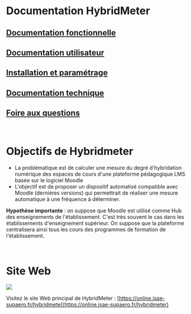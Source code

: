# Documentation HybridMeter

## [Documentation fonctionnelle](doc/doc_fonctionnelle.md)
## [Documentation utilisateur](doc/doc_utilisateur.md)
## [Installation et paramétrage](doc/doc_installation.md)
## [Documentation technique](doc/doc_technique.md)
## [Foire aux questions](doc/faq.md)

<br/>

Objectifs de Hybridmeter
=================

*   La problématique est de calculer une mesure du degré d'hybridation numérique des espaces de cours d'une plateforme pédagogique LMS basée sur le logiciel Moodle
*   L'objectif est de proposer un dispositif automatisé compatible avec Moodle (dernières versions) qui permettrait de réaliser une mesure automatique à une fréquence à déterminer.

**Hypothèse importante** : on suppose que Moodle est utilisé comme Hub des enseignements de l'établissement. C'est très souvent le cas dans les établissements d'enseignement supérieur. On suppose que la plateforme centralisera ainsi tous les cours des programmes de formation de l'établissement.

<br/>

Site Web
=================

[![](https://t2594656.p.clickup-attachments.com/t2594656/02a2acc8-fd84-4d24-9e1a-299262ff2ce0/HybridmeterWebsite.png)](https://online.isae-supaero.fr/hybridmeter)

Visitez le site Web principal de HybridMeter : [https://online.isae-supaero.fr/hybridmete](https://online.isae-supaero.fr/hybridmeter)
